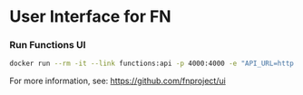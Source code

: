 # User Interface for FN

### Run Functions UI

```sh
docker run --rm -it --link functions:api -p 4000:4000 -e "API_URL=http://api:8080" fnproject/ui
```

For more information, see:  https://github.com/fnproject/ui
